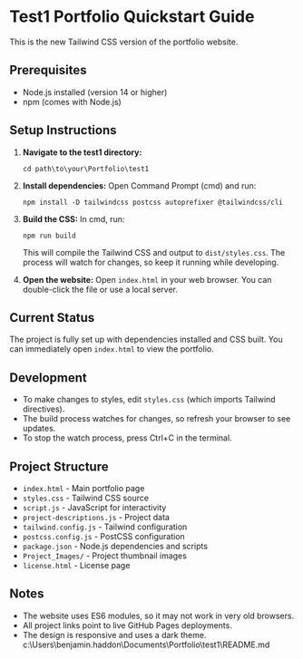 # Test1 Portfolio Quickstart Guide

This is the new Tailwind CSS version of the portfolio website.

## Prerequisites

- Node.js installed (version 14 or higher)
- npm (comes with Node.js)

## Setup Instructions

1. **Navigate to the test1 directory:**
   ```
   cd path\to\your\Portfolio\test1
   ```

2. **Install dependencies:**
   Open Command Prompt (cmd) and run:
   ```
   npm install -D tailwindcss postcss autoprefixer @tailwindcss/cli
   ```

3. **Build the CSS:**
   In cmd, run:
   ```
   npm run build
   ```
   This will compile the Tailwind CSS and output to `dist/styles.css`. The process will watch for changes, so keep it running while developing.

4. **Open the website:**
   Open `index.html` in your web browser. You can double-click the file or use a local server.

## Current Status

The project is fully set up with dependencies installed and CSS built. You can immediately open `index.html` to view the portfolio.

## Development

- To make changes to styles, edit `styles.css` (which imports Tailwind directives).
- The build process watches for changes, so refresh your browser to see updates.
- To stop the watch process, press Ctrl+C in the terminal.

## Project Structure

- `index.html` - Main portfolio page
- `styles.css` - Tailwind CSS source
- `script.js` - JavaScript for interactivity
- `project-descriptions.js` - Project data
- `tailwind.config.js` - Tailwind configuration
- `postcss.config.js` - PostCSS configuration
- `package.json` - Node.js dependencies and scripts
- `Project_Images/` - Project thumbnail images
- `license.html` - License page

## Notes

- The website uses ES6 modules, so it may not work in very old browsers.
- All project links point to live GitHub Pages deployments.
- The design is responsive and uses a dark theme.</content>
<parameter name="filePath">c:\Users\benjamin.haddon\Documents\Portfolio\test1\README.md
